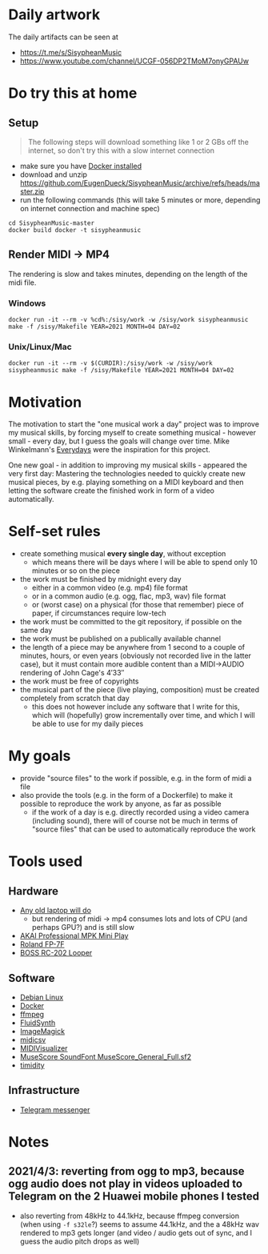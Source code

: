 # Daily artwork

The daily artifacts can be seen at
- https://t.me/s/SisypheanMusic
- https://www.youtube.com/channel/UCGF-056DP2TMoM7onyGPAUw

# Do try this at home

## Setup

> The following steps will download something like 1 or 2 GBs off the internet, so don't try this with a slow internet connection

- make sure you have [Docker installed](https://docs.docker.com/get-started/#download-and-install-docker)
- download and unzip https://github.com/EugenDueck/SisypheanMusic/archive/refs/heads/master.zip
- run the following commands (this will take 5 minutes or more, depending on internet connection and machine spec)
```
cd SisypheanMusic-master
docker build docker -t sisypheanmusic
```

## Render MIDI -> MP4

The rendering is slow and takes minutes, depending on the length of the midi file.

### Windows
```
docker run -it --rm -v %cd%:/sisy/work -w /sisy/work sisypheanmusic make -f /sisy/Makefile YEAR=2021 MONTH=04 DAY=02
```

### Unix/Linux/Mac
```
docker run -it --rm -v $(CURDIR):/sisy/work -w /sisy/work sisypheanmusic make -f /sisy/Makefile YEAR=2021 MONTH=04 DAY=02
```

# Motivation

The motivation to start the "one musical work a day" project was to improve my musical skills, by forcing myself to create something musical - however small - every day, but I guess the goals will change over time. Mike Winkelmann's [Everydays](https://www.beeple-crap.com/everydays) were the inspiration for this project.

One new goal - in addition to improving my musical skills - appeared the very first day: Mastering the technologies needed to quickly create new musical pieces, by e.g. playing something on a MIDI keyboard and then letting the software create the finished work in form of a video automatically.

# Self-set rules

- create something musical **every single  day**, without exception
  - which means there will be days where I will be able to spend only 10 minutes or so on the piece
- the work must be finished by midnight every day
  - either in a common video (e.g. mp4) file format
  - or in a common audio (e.g. ogg, flac, mp3, wav) file format
  - or (worst case) on a physical (for those that remember) piece of paper, if circumstances require low-tech
- the work must be committed to the git repository, if possible on the same day
- the work must be published on a publically available channel
- the length of a piece may be anywhere from 1 second to a couple of minutes, hours, or even years (obviously not recorded live in the latter case), but it must contain more audible content than a MIDI->AUDIO rendering of John Cage's 4′33″
- the work must be free of copyrights
- the musical part of the piece (live playing, composition) must be created completely from scratch that day
  - this does not however include any software that I write for this, which will (hopefully) grow incrementally over time, and which I will be able to use for my daily pieces

# My goals

- provide "source files" to the work if possible, e.g. in the form of midi a file
- also provide the tools (e.g. in the form of a Dockerfile) to make it possible to reproduce the work by anyone, as far as possible
  - if the work of a day is e.g. directly recorded using a video camera (including sound), there will of course not be much in terms of "source files" that can be used to automatically reproduce the work

# Tools used

## Hardware

- [Any old laptop will do](https://psref.lenovo.com/syspool/Sys/PDF/ThinkPad/ThinkPad_X1_Carbon_6th_Gen/ThinkPad_X1_Carbon_6th_Gen_Spec.PDF)
  - but rendering of midi -> mp4 consumes lots and lots of CPU (and perhaps GPU?) and is still slow
- [AKAI Professional MPK Mini Play](https://www.akaipro.com/mpk-mini-play-mpkminiplay)
- [Roland FP-7F](https://www.roland.com/global/products/fp-7f/)
- [BOSS RC-202 Looper](https://www.boss.info/global/products/rc-202/)

## Software

- [Debian Linux](https://www.debian.org/)
- [Docker](https://www.docker.com/)
- [ffmpeg](https://ffmpeg.org/)
- [FluidSynth](https://www.fluidsynth.org/)
- [ImageMagick](https://imagemagick.org/)
- [midicsv](https://www.fourmilab.ch/webtools/midicsv/)
- [MIDIVisualizer](https://github.com/kosua20/MIDIVisualizer)
- [MuseScore SoundFont MuseScore_General_Full.sf2](https://musescore.org/en/handbook/3/soundfonts-and-sfz-files)
- [timidity](http://timidity.sourceforge.net/)

## Infrastructure
- [Telegram messenger](https://telegram.org/)

# Notes

## 2021/4/3: reverting from ogg to mp3, because ogg audio does not play in videos uploaded to Telegram on the 2 Huawei mobile phones I tested
- also reverting from 48kHz to 44.1kHz, because ffmpeg conversion (when using `-f s32le`?) seems to assume 44.1kHz, and the a 48kHz wav rendered to mp3 gets longer (and video / audio gets out of sync, and I guess the audio pitch drops as well)
